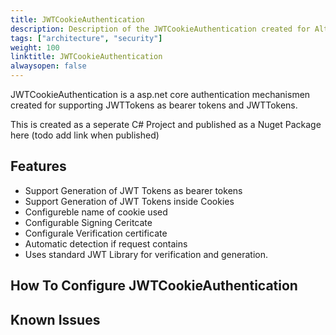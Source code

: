 ```yaml
---
title: JWTCookieAuthentication
description: Description of the JWTCookieAuthentication created for Altinn
tags: ["architecture", "security"]
weight: 100
linktitle: JWTCookieAuthentication
alwaysopen: false
---
```



JWTCookieAuthentication is a asp.net core authentication mechanismen created for supporting JWTTokens as bearer tokens and JWTTokens.

This is created as a seperate C# Project and published as a Nuget Package here (todo add link when published)

## Features

- Support Generation of JWT Tokens as bearer tokens
- Support Generation of JWT Tokens inside Cookies
- Configureble name of cookie used
- Configurable Signing Ceritcate
- Configurale Verification certificate
- Automatic detection if request contains 
- Uses standard JWT Library for verification and generation. 


## How To Configure JWTCookieAuthentication


## Known Issues











